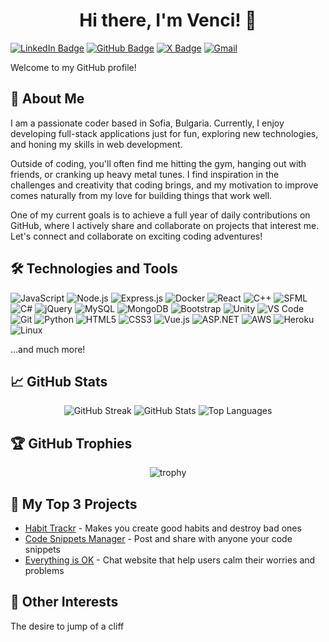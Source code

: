 <h1 align="center">Hi there, I'm Venci! 👋</h1>

[![LinkedIn Badge](https://img.shields.io/badge/-LinkedIn-blue?style=flat&logo=Linkedin&logoColor=white)](https://www.linkedin.com/in/ventsislav-manoilov-a82210272/)
[![GitHub Badge](https://img.shields.io/badge/-Github-black?style=flat&logo=github&logoColor=white)](https://github.com/VencislavManoilov)
[![X Badge](https://img.shields.io/badge/-Venci-black?style=flat&logo=X&logoColor=white)](https://x.com/venci71694746)
[![Gmail](https://img.shields.io/badge/-Gmail-white?style=flat&logo=gmail)](mailto:vencislav2.manoilov@gmail.com)

Welcome to my GitHub profile!

## 🚀 About Me

I am a passionate coder based in Sofia, Bulgaria. Currently, I enjoy developing full-stack applications just for fun, exploring new technologies, and honing my skills in web development.

Outside of coding, you'll often find me hitting the gym, hanging out with friends, or cranking up heavy metal tunes. I find inspiration in the challenges and creativity that coding brings, and my motivation to improve comes naturally from my love for building things that work well.

One of my current goals is to achieve a full year of daily contributions on GitHub, where I actively share and collaborate on projects that interest me. Let's connect and collaborate on exciting coding adventures!

## 🛠️ Technologies and Tools

![JavaScript](https://img.shields.io/badge/-JavaScript-333333?style=flat&logo=javascript)
![Node.js](https://img.shields.io/badge/-Node.js-333333?style=flat&logo=node.js)
![Express.js](https://img.shields.io/badge/-Express-333333?style=flat&logo=express)
![Docker](https://img.shields.io/badge/-Docker-333333?style=flat&logo=docker)
![React](https://img.shields.io/badge/-React-333333?style=flat&logo=react)
![C++](https://img.shields.io/badge/-C++-333333?style=flat&logo=c%2B%2B)
![SFML](https://img.shields.io/badge/-SFML-333333?style=flat&logo=sfml)
![C#](https://img.shields.io/badge/-C%23-333333?style=flat&logo=c-sharp)
![jQuery](https://img.shields.io/badge/-jQuery-333333?style=flat&logo=jquery)
![MySQL](https://img.shields.io/badge/-MySQL-333333?style=flat&logo=mysql)
![MongoDB](https://img.shields.io/badge/-MongoDB-333333?style=flat&logo=mongodb)
![Bootstrap](https://img.shields.io/badge/-Bootstrap-333333?style=flat&logo=bootstrap)
![Unity](https://img.shields.io/badge/-Unity-333333?style=flat&logo=unity)
![VS Code](https://img.shields.io/badge/-VS%20Code-333333?style=flat&logo=visual-studio-code)
![Git](https://img.shields.io/badge/-Git-333333?style=flat&logo=git)
![Python](https://img.shields.io/badge/-Python-333333?style=flat&logo=python)
![HTML5](https://img.shields.io/badge/-HTML5-333333?style=flat&logo=html5)
![CSS3](https://img.shields.io/badge/-CSS3-333333?style=flat&logo=css3)
![Vue.js](https://img.shields.io/badge/-Vue.js-333333?style=flat&logo=vue.js)
![ASP.NET](https://img.shields.io/badge/-ASP.NET-333333?style=flat&logo=.net)
![AWS](https://img.shields.io/badge/-AWS-333333?style=flat&logo=amazon-aws)
![Heroku](https://img.shields.io/badge/-Heroku-333333?style=flat&logo=heroku)
![Linux](https://img.shields.io/badge/-Linux-333333?style=flat&logo=linux)

...and much more!

## 📈 GitHub Stats

<div align="center">
  <img src="https://streak-stats.demolab.com?user=VencislavManoilov&theme=radical" alt="GitHub Streak"/>
  <img src="https://github-readme-stats.vercel.app/api?username=VencislavManoilov&rank_icon=github&hide_title=true&theme=radical&hide=border" alt="GitHub Stats"/>
  <img src="https://github-readme-stats.vercel.app/api/top-langs/?username=VencislavManoilov&hide=C%23&layout=compact&theme=radical" alt="Top Languages"/>
</div>

## 🏆 GitHub Trophies

<div align="center">
  <img src="https://github-profile-trophy.vercel.app/?username=VencislavManoilov&theme=onedark&row=2&column=3" alt="trophy">
</div>

## 🔗 My Top 3 Projects

- [Habit Trackr](https://github.com/VencislavManoilov/HabitTrackr) - Makes you create good habits and destroy bad ones
- [Code Snippets Manager](https://github.com/VencislavManoilov/Code-Snippets-Manager) - Post and share with anyone your code snippets
- [Everything is OK](https://github.com/VencislavManoilov/Everything-is-OK) - Chat website that help users calm their worries and problems

<!--
## 📫 Connect with Me

- LinkedIn: [Your LinkedIn Profile](https://www.linkedin.com/in/yourprofile/)
- Twitter: [Your Twitter Profile](https://twitter.com/yourusername)
- Blog: [Your Blog](https://yourblog.com)
- Portfolio: [Your Portfolio](https://yourportfolio.com)

-->

## 🎨 Other Interests

The desire to jump of a cliff
